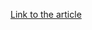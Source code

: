 [Link to the article](https://www.wired.com/images_blogs/threatlevel/2011/02/Symantec-Stuxnet-Update-Feb-2011.pdf)
